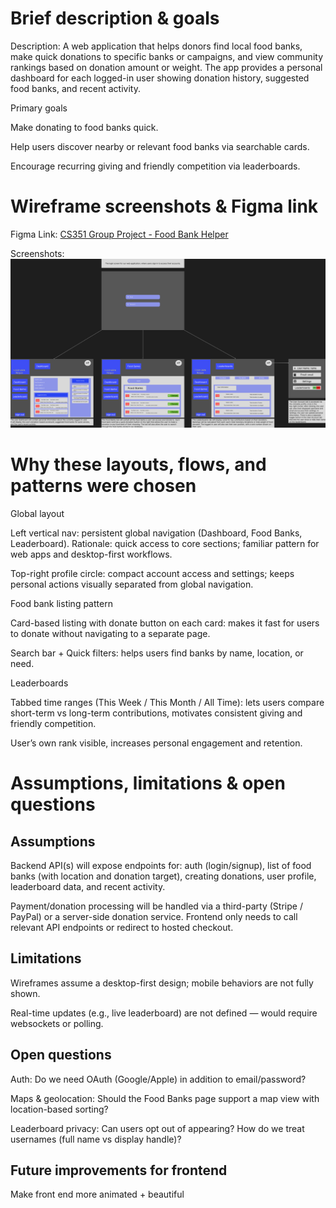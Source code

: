 # Brief description & goals

Description: A web application that helps donors find local food banks, make quick donations to specific banks or campaigns, and view community rankings based on donation amount or weight. The app provides a personal dashboard for each logged-in user showing donation history, suggested food banks, and recent activity.

Primary goals

Make donating to food banks quick.

Help users discover nearby or relevant food banks via searchable cards.

Encourage recurring giving and friendly competition via leaderboards.

# Wireframe screenshots & Figma link

Figma Link: [CS351 Group Project - Food Bank Helper](https://www.figma.com/design/RtcEvY3wwY9iBBzhdFpaUh/CS351-Group-Project?)

Screenshots: ![Overview wireframe](./project_figma.png)

# Why these layouts, flows, and patterns were chosen

Global layout

Left vertical nav: persistent global navigation (Dashboard, Food Banks, Leaderboard). Rationale: quick access to core sections; familiar pattern for web apps and desktop-first workflows.

Top-right profile circle: compact account access and settings; keeps personal actions visually separated from global navigation.

Food bank listing pattern

Card-based listing with donate button on each card: makes it fast for users to donate without navigating to a separate page.

Search bar + Quick filters: helps users find banks by name, location, or need.

Leaderboards

Tabbed time ranges (This Week / This Month / All Time): lets users compare short-term vs long-term contributions, motivates consistent giving and friendly competition.

User’s own rank visible, increases personal engagement and retention.

# Assumptions, limitations & open questions

## Assumptions

Backend API(s) will expose endpoints for: auth (login/signup), list of food banks (with location and donation target), creating donations, user profile, leaderboard data, and recent activity.

Payment/donation processing will be handled via a third-party (Stripe / PayPal) or a server-side donation service. Frontend only needs to call relevant API endpoints or redirect to hosted checkout.

## Limitations

Wireframes assume a desktop-first design; mobile behaviors are not fully shown.

Real-time updates (e.g., live leaderboard) are not defined — would require websockets or polling.

## Open questions

Auth: Do we need OAuth (Google/Apple) in addition to email/password?

Maps & geolocation: Should the Food Banks page support a map view with location-based sorting?

Leaderboard privacy: Can users opt out of appearing? How do we treat usernames (full name vs display handle)?

## Future improvements for frontend

Make front end more animated + beautiful

